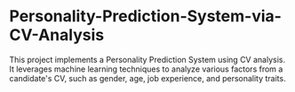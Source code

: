 # Personality-Prediction-System-via-CV-Analysis
This project implements a Personality Prediction System using CV analysis. It leverages machine learning techniques to analyze various factors from a candidate's CV, such as gender, age, job experience, and personality traits. 
